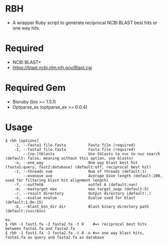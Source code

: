 # RBH

* A wrapper Ruby script to generate reciprocal NCBI BLAST best hits or one way hits.

# Required

* NCBI BLAST+
* https://blast.ncbi.nlm.nih.gov/Blast.cgi

# Required Gem

* Bioruby (bio >= 1.5.1)
* Optparse_ex (optparse_ex >= 0.0.4)

# Usage

```
$ rbh [options]
    -1, --fasta1 file.fasta          Fasta file (required)
    -2, --fasta2 file.fasta          Fasta file (required)
        --[no-]tblastx               Use tblastx to nuc to nuc search (default: false, meaning without this option, use blastn)
    -o, --one_way                    One way blast best hit (fasta1:query, fast2:database) (default:off, reciprocal best hit)
    -t, --threads num                Num of threads (default:1)
        --exonave ave                Average Exon length (default:200, used for filtering blast hit alignment length)
    -f, --outfmt6                    outfmt 6 (default:non)
    -m, --maxtarget max              max_target_seqs (default:5)
    -r, --result directory           Output directory (default:.)
    -e, --evalue evalue              Evalue used for blast (default:1.0e-15)
    -b, --blast_bin_dir dir          Blast binary directory path (default:/usr/bin)

ex.
$ rbh -1 fast1.fa -2 fasta2.fa -t 8    #=> reciprocal best hits between fasta1.fa and fasta2.fa
$ rbh -1 fast1.fa -2 fasta2.fa -t 8 -o #=> one way blast hits, fasta1.fa as query and fasta2.fa as database
```
